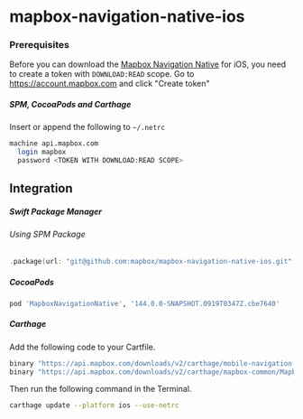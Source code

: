 # mapbox-navigation-native-ios

### Prerequisites

Before you can download the [Mapbox Navigation Native](https://github.com/mapbox/mapbox-navigation-native) for iOS, you need to create a token with `DOWNLOAD:READ` scope.
Go to https://account.mapbox.com and click "Create token"

##### SPM, CocoaPods and Carthage
Insert or append the following to `~/.netrc`

```bash
machine api.mapbox.com
  login mapbox
  password <TOKEN WITH DOWNLOAD:READ SCOPE>
```

## Integration

##### Swift Package Manager

###### Using SPM Package

```swift
.package(url: "git@github.com:mapbox/mapbox-navigation-native-ios.git", from: "144.0.0-SNAPSHOT.0919T0347Z.cbe7640"),
```

##### CocoaPods

```ruby
pod 'MapboxNavigationNative', '144.0.0-SNAPSHOT.0919T0347Z.cbe7640'
```

##### Carthage

Add the following code to your Cartfile.

```bash
binary "https://api.mapbox.com/downloads/v2/carthage/mobile-navigation-native/MapboxNavigationNative.json" == 144.0.0-SNAPSHOT.0919T0347Z.cbe7640
binary "https://api.mapbox.com/downloads/v2/carthage/mapbox-common/MapboxCommon-ios.json" == 24.0.0-beta.3
```

Then run the following command in the Terminal.
```bash
carthage update --platform ios --use-netrc
```
